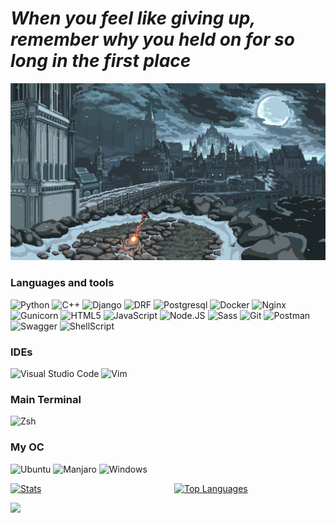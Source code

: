 # *When you feel like giving up, remember why you held on for so long in the first place*


![Header](8351321.gif)


### Languages and tools
![Python](https://img.shields.io/badge/Python-%233776AB.svg?style=for-the-badge&logo=python&logoColor=white)
![C++](https://img.shields.io/badge/c++-%2300599C.svg?style=for-the-badge&logo=c%2B%2B&logoColor=white)
![Django](https://img.shields.io/badge/django-%23092E20.svg?style=for-the-badge&logo=django&logoColor=white)
![DRF](https://img.shields.io/badge/-DRF-092E20?logo=django&logoColor=white&style=for-the-badge)
![Postgresql](https://img.shields.io/static/v1?label=&message=Postresql&color=grey&style=for-the-badge&logo=postgresql&logoColor=47C5FB)
![Docker](https://img.shields.io/badge/docker-%230db7ed.svg?style=for-the-badge&logo=docker&logoColor=white)
![Nginx](https://img.shields.io/badge/Nginx-%230092E20.svg?style=for-the-badge&logo=nginx&logoColor=white)
![Gunicorn](https://img.shields.io/badge/Gunicorn-%23666666.svg?style=for-the-badge&logo=gunicorn&logoColor=white)
![HTML5](https://img.shields.io/badge/html5-%23E34F26.svg?style=for-the-badge&logo=html5&logoColor=white)
![JavaScript](https://img.shields.io/badge/javascript-%23323330.svg?style=for-the-badge&logo=javascript&logoColor=%23F7DF1E)
![Node.JS](https://img.shields.io/badge/Node.js-43853D?style=for-the-badge&logo=node.js&logoColor=white)
![Sass](https://img.shields.io/badge/-Sass-CC6699?logo=sass&logoColor=white&style=for-the-badge)
![Git](https://img.shields.io/badge/-Git-F05032?logo=git&logoColor=white&style=for-the-badge)
![Postman](https://img.shields.io/badge/Postman-FF6C37?style=for-the-badge&logo=postman&logoColor=white)
![Swagger](https://img.shields.io/badge/-Swagger-85EA2D?logo=swagger&logoColor=white&style=for-the-badge)
![ShellScript](https://img.shields.io/badge/Shell_Script-121011?style=for-the-badge&logo=gnu-bash&logoColor=white)



### IDEs
![Visual Studio Code](https://img.shields.io/badge/Visual%20Studio%20Code-0078d7.svg?style=for-the-badge&logo=visual-studio-code&logoColor=white)
![Vim](https://img.shields.io/badge/VIM-%2311AB00.svg?&style=for-the-badge&logo=vim&logoColor=white)


### Main Terminal
![Zsh](https://img.shields.io/badge/-Zsh-000000?logo=gnu-bash&logoColor=white&style=for-the-badge)


### My OC
![Ubuntu](https://img.shields.io/badge/Ubuntu-E95420?style=for-the-badge&logo=ubuntu&logoColor=white)
![Manjaro](https://img.shields.io/badge/manjaro-35BF5C?style=for-the-badge&logo=manjaro&logoColor=white)
![Windows](https://img.shields.io/badge/Windows-0078D6?style=for-the-badge&logo=windows&logoColor=white)

<div style="display: grid; grid-template-columns: repeat(2, 1fr); grid-gap: 20px;">
  <a href="#">
    <img src="http://github-readme-stats.vercel.app/api?username=Mind-Insight&show_icons=true&theme=radical" alt="Stats">
  </a>
  <a href="#">
    <img src="http://github-profile-summary-cards.vercel.app/api/cards/repos-per-language?username=Mind-Insight&theme=radical" alt="Top Languages">
  </a>
</div>

![](http://github-profile-summary-cards.vercel.app/api/cards/profile-details?username=Mind-Insight&theme=radical)
